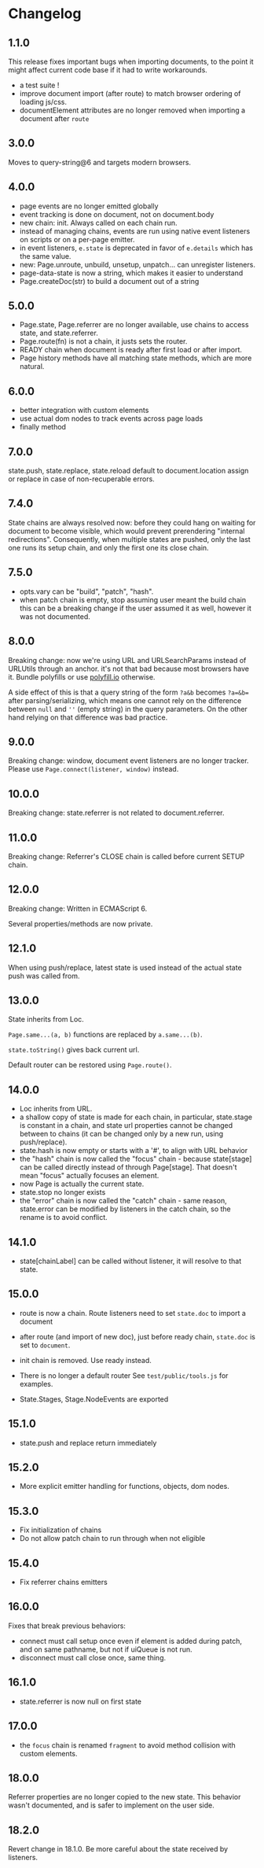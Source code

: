 Changelog
=========

1.1.0
-----

This release fixes important bugs when importing documents, to the point it
might affect current code base if it had to write workarounds.

* a test suite !
* improve document import (after route) to match browser ordering of loading js/css.
* documentElement attributes are no longer removed when importing a document after `route`

3.0.0
-----

Moves to query-string@6 and targets modern browsers.

4.0.0
-----

* page events are no longer emitted globally
* event tracking is done on document, not on document.body
* new chain: init. Always called on each chain run.
* instead of managing chains, events are run using native event listeners on
scripts or on a per-page emitter.
* in event listeners, `e.state` is deprecated in favor of `e.details` which
has the same value.
* new: Page.unroute, unbuild, unsetup, unpatch... can unregister listeners.
* page-data-state is now a string, which makes it easier to understand
* Page.createDoc(str) to build a document out of a string

5.0.0
-----

* Page.state, Page.referrer are no longer available, use chains to access state,
and state.referrer.
* Page.route(fn) is not a chain, it justs sets the router.
* READY chain when document is ready after first load or after import.
* Page history methods have all matching state methods, which are more natural.

6.0.0
-----

* better integration with custom elements
* use actual dom nodes to track events across page loads
* finally method

7.0.0
-----

state.push, state.replace, state.reload default to document.location assign or
replace in case of non-recuperable errors.

7.4.0
-----

State chains are always resolved now: before they could hang on waiting for
document to become visible, which would prevent prerendering "internal redirections".
Consequently, when multiple states are pushed, only the last one runs its setup
chain, and only the first one its close chain.

7.5.0
-----

* opts.vary can be "build", "patch", "hash".
* when patch chain is empty, stop assuming user meant the build chain
  this can be a breaking change if the user assumed it as well, however it was not
  documented.

8.0.0
-----

Breaking change:
now we're using URL and URLSearchParams instead of URLUtils through an anchor.
it's not that bad because most browsers have it.
Bundle polyfills or use [polyfill.io](https://polyfill.io) otherwise.

A side effect of this is that a query string of the form `?a&b`
becomes `?a=&b=` after parsing/serializing, which means one cannot rely on
the difference between `null` and `''` (empty string) in the query parameters.
On the other hand relying on that difference was bad practice.

9.0.0
-----

Breaking change:
window, document event listeners are no longer tracker.
Please use `Page.connect(listener, window)` instead.

10.0.0
------

Breaking change:
state.referrer is not related to document.referrer.

11.0.0
------

Breaking change:
Referrer's CLOSE chain is called before current SETUP chain.

12.0.0
------

Breaking change:
Written in ECMAScript 6.

Several properties/methods are now private.

12.1.0
------

When using push/replace, latest state is used instead of
the actual state push was called from.

13.0.0
------

State inherits from Loc.

`Page.same...(a, b)` functions are replaced by `a.same...(b)`.

`state.toString()` gives back current url.

Default router can be restored using `Page.route()`.

14.0.0
------

* Loc inherits from URL.
* a shallow copy of state is made for each chain, in particular, state.stage is constant in a chain, and state url properties cannot be changed between to chains (it can be changed only by a new run, using push/replace).
* state.hash is now empty or starts with a '#', to align with URL behavior
* the "hash" chain is now called the "focus" chain - because state[stage] can be called directly instead of through Page[stage]. That doesn't mean "focus" actually focuses an element.
* now Page is actually the current state.
* state.stop no longer exists
* the "error" chain is now called the "catch" chain - same reason, state.error can be modified by listeners in the catch chain, so the rename is to avoid conflict.

14.1.0
------

* state[chainLabel] can be called without listener, it will resolve to that state.

15.0.0
------

* route is now a chain.
  Route listeners need to set `state.doc` to import a document

* after route (and import of new doc), just before ready chain, `state.doc` is set to `document`.

* init chain is removed. Use ready instead.

* There is no longer a default router
  See `test/public/tools.js` for examples.

* State.Stages, Stage.NodeEvents are exported

15.1.0
------

* state.push and replace return immediately

15.2.0
------

* More explicit emitter handling for functions, objects, dom nodes.

15.3.0
------

* Fix initialization of chains
* Do not allow patch chain to run through when not eligible

15.4.0
------

* Fix referrer chains emitters

16.0.0
------

Fixes that break previous behaviors:

* connect must call setup once even if element is added during patch,
  and on same pathname, but not if uiQueue is not run.
* disconnect must call close once, same thing.

16.1.0
------

* state.referrer is now null on first state

17.0.0
------

* the `focus` chain is renamed `fragment` to avoid method collision with custom elements.

18.0.0
------

Referrer properties are no longer copied to the new state.
This behavior wasn't documented, and is safer to implement on the user side.

18.2.0
------

Revert change in 18.1.0. Be more careful about the state received by listeners.
